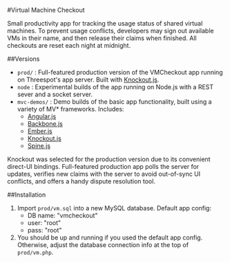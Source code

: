 #Virtual Machine Checkout

Small productivity app for tracking the usage status of shared virtual machines. To prevent usage conflicts, developers may sign out available VMs in their name, and then release their claims when finished. All checkouts are reset each night at midnight.

##Versions

- `prod/` : Full-featured production version of the VMCheckout app running on Threespot's app server. Built with [Knockout.js](http://knockoutjs.com/ "Knockout.js").
- `node` : Experimental builds of the app running on Node.js with a REST sever and a socket server.
- `mvc-demos/` : Demo builds of the basic app functionality, built using a variety of MV* frameworks. Includes:
	- [Angular.js](http://angularjs.org/ "Angular.js")
	- [Backbone.js](http://backbonejs.org/ "Backbone.js")
	- [Ember.js](http://emberjs.com/ "Ember.js")
	- [Knockout.js](http://knockoutjs.com/ "Knockout.js")
	- [Spine.js](http://spinejs.com/ "Spine.js")

Knockout was selected for the production version due to its convenient direct-UI bindings. Full-featured production app polls the server for updates, verifies new claims with the server to avoid out-of-sync UI conflicts, and offers a handy dispute resolution tool.

##Installation

1. Import `prod/vm.sql` into a new MySQL database. Default app config:
	- DB name: "vmcheckout"
	- user: "root"
	- pass: "root"
2. You should be up and running if you used the default app config. Otherwise, adjust the database connection info at the top of `prod/vm.php`.

